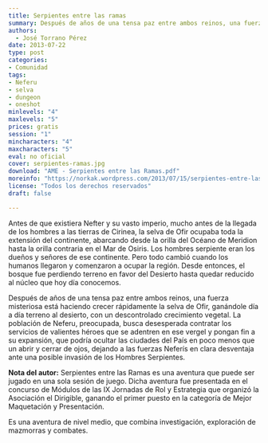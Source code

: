 ```yaml
---
title: Serpientes entre las ramas
summary: Después de años de una tensa paz entre ambos reinos, una fuerza misteriosa está haciendo crecer rápidamente la selva de Ofir, ganándole día a día terreno al desierto, con un descontrolado crecimiento vegetal
authors:
  - José Torrano Pérez
date: 2013-07-22
type: post
categories:
- Comunidad
tags:
- Neferu
- selva
- dungeon
- oneshot
minlevels: "4"
maxlevels: "5"
prices: gratis
session: "1"
mincharacters: "4"
maxcharacters: "5"
eval: no oficial
cover: serpientes-ramas.jpg
download: "AME - Serpientes entre las Ramas.pdf"
moreinfo: "https://norkak.wordpress.com/2013/07/15/serpientes-entre-las-ramas/"
license: "Todos los derechos reservados"
draft: false

---
```


Antes de que existiera Nefter y su vasto imperio, mucho antes de la llegada de los hombres a las tierras de Cirinea, la selva de Ofir ocupaba toda la extensión del continente, abarcando desde la orilla del Océano de Meridion hasta la orilla contraria en el Mar de Osiris. Los hombres serpiente eran los dueños y señores de ese continente. Pero todo cambió cuando los humanos llegaron y comenzaron a ocupar la región. Desde entonces, el bosque fue perdiendo terreno en favor del Desierto hasta quedar reducido al núcleo que hoy día conocemos.

Después de años de una tensa paz entre ambos reinos, una fuerza misteriosa está haciendo crecer rápidamente la selva de Ofir, ganándole día a día terreno al desierto, con un descontrolado crecimiento vegetal. La población de Neferu, preocupada, busca desesperada contratar los servicios de valientes héroes que se adentren en ese vergel y pongan fin a su expansión, que podría ocultar las ciudades del País en poco menos que un abrir y cerrar de ojos, dejando a las fuerzas Neferís en clara desventaja ante una posible invasión de los Hombres Serpientes.

**Nota del autor:**
Serpientes entre las Ramas es una aventura que puede ser jugado en una sola sesión de juego. Dicha aventura fue presentada en el concurso de Módulos de las IX Jornadas de Rol y Estrategia que organizó la Asociación el Dirigible, ganando el primer puesto en la categoría de Mejor Maquetación y Presentación.

Es una aventura de nivel medio, que combina investigación, exploración de mazmorras y combates.
